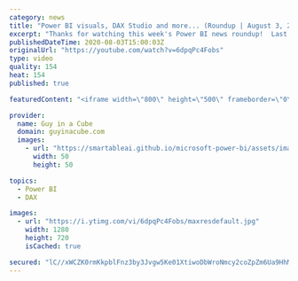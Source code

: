 ```yaml
---
category: news
title: "Power BI visuals, DAX Studio and more... (Roundup | August 3, 2020)"
excerpt: "Thanks for watching this week's Power BI news roundup!  Last weeks roundup: https://guyinacu.be/roundup188 2 Minute Tuesday: https://guyinacu.be/overlap Patrick's tech video: https://guyinacu.be/condrill  🔴 Live Replay: https://guyinacu.be/live020  📢 Become a member: https://guyinacu.be/membership"
publishedDateTime: 2020-08-03T15:00:03Z
originalUrl: "https://youtube.com/watch?v=6dpqPc4Fobs"
type: video
quality: 154
heat: 154
published: true

featuredContent: "<iframe width=\"800\" height=\"500\" frameborder=\"0\" src=\"https://www.youtube.com/embed/6dpqPc4Fobs\" allow=\"accelerometer; autoplay; encrypted-media; gyroscope; picture-in-picture\" allowfullscreen></iframe>"

provider:
  name: Guy in a Cube
  domain: guyinacube.com
  images:
    - url: "https://smartableai.github.io/microsoft-power-bi/assets/images/organizations/guyinacube.com-50x50.jpg"
      width: 50
      height: 50

topics:
  - Power BI
  - DAX

images:
  - url: "https://i.ytimg.com/vi/6dpqPc4Fobs/maxresdefault.jpg"
    width: 1280
    height: 720
    isCached: true

secured: "lC//xWCZK0rmKkpblFnz3by3Jvgw5Ke01XtiwoDbWroNmcy2coZpZm6Ua9HhMKBdgTli3epUbHRSO8ohunFdRKf/ZjMtI7oA/Uj05IrPvXTEyUEil9da5IV+7WRto1SyNPTNky3tuXudmNmnHBG0SGJSM8suIa1VfTkLRUO/pfGTikMIBI60cK/ZdMRzY0mpcqzLXXYw6nJK5G7k9AUyTNPcWRI/sIhUrpySd/aJJrxDZIenWn5XLEbcp8tXNM9N7SUYMKhmly8iNl/UezTN+yJkTAHkgwblv6zgNkbntws8k4Rrx50uCfg1T4t+X2wH2Fk3MmRH4GaSYG038Ve1KdEMLAL7TcrsSVjiBjC3NMmrHbZGLIOL8Xk2amrOusPpe8ZToHhYoq1UwFHp846rTirfoqV/9G4kN9MsCYTxy1Xs5tw4WsxeBcTf3MgDY+pW;11f8MZSjaTANYGnXGkew7g=="
---
```


